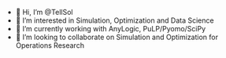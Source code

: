 - 👋 Hi, I’m @TellSol
- 👀 I’m interested in Simulation, Optimization and Data Science
- 🌱 I’m currently working with AnyLogic, PuLP/Pyomo/SciPy
- 💞️ I’m looking to collaborate on Simulation and Optimization for Operations Research

<!---
TellSol/TellSol is a ✨ special ✨ repository because its `README.md` (this file) appears on your GitHub profile.
You can click the Preview link to take a look at your changes.
--->
